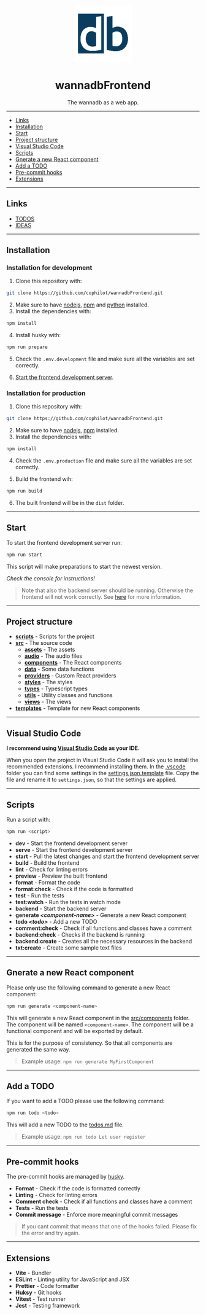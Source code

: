 <div align="center">
<img src="src/assets/logo150x150.png" />
    <h1>wannadbFrontend</h1>
    <p>The wannadb as a web app.</p>
</div>

---

-   [Links](#links)
-   [Installation](#installation)
-   [Start](#start)
-   [Project structure](#project-structure)
-   [Visual Studio Code](#visual-studio-code)
-   [Scripts](#scripts)
-   [Gnerate a new React component](#gnerate-a-new-react-component)
-   [Add a TODO](#add-a-todo)
-   [Pre-commit hooks](#pre-commit-hooks)
-   [Extensions](#extensions)

---

## Links

-   [TODOS](./todos.md)
-   [IDEAS](./ideas.md)

---

## Installation

### Installation for development

1. Clone this repository with:

```bash
git clone https://github.com/cophilot/wannadbFrontend.git
```

2. Make sure to have [nodejs](https://nodejs.org/en), [npm](https://www.npmjs.com/) and [python](https://www.python.org/) installed.
3. Install the dependencies with:

```bash
npm install
```

4. Install husky with:

```bash
npm run prepare
```

5. Check the `.env.development` file and make sure all the variables are set correctly.

6. [Start the frontend development server](#start).

### Installation for production

1. Clone this repository with:

```bash
git clone https://github.com/cophilot/wannadbFrontend.git
```

2. Make sure to have [nodejs](https://nodejs.org/en), [npm](https://www.npmjs.com/) installed.
3. Install the dependencies with:

```bash
npm install
```

4. Check the `.env.production` file and make sure all the variables are set correctly.

5. Build the frontend wih:

```bash
npm run build
```

6. The built frontend will be in the `dist` folder.

---

## Start

To start the frontend development server run:

```bash
npm run start
```

This script will make preparations to start the newest version.

_Check the console for instructions!_

> Note that also the backend server should be running. Otherwise the frontend will not work correctly. See [here](https://github.com/lw86ruwo/wannadbBackend) for more information.

---

## Project structure

-   **[scripts](scripts)** - Scripts for the project
-   **[src](src)** - The source code
    -   **[assets](src/assets)** - The assets
    -   **[audio](src/audio)** - The audio files
    -   **[components](src/components)** - The React components
    -   **[data](src/data)** - Some data functions
    -   **[providers](src/providers)** - Custom React providers
    -   **[styles](src/styles)** - The styles
    -   **[types](src/types)** - Typescript types
    -   **[utils](src/utils)** - Utility classes and functions
    -   **[views](src/views)** - The views
-   **[templates](templates)** - Template for new React components

---

## Visual Studio Code

**I recommend using [Visual Studio Code](https://code.visualstudio.com/) as your IDE.**

When you open the project in Visual Studio Code it will ask you to install the recommended extensions. I recommend installing them.
In the [.vscode](.vscode) folder you can find some settings in the [settings.json.template](.vscode/settings.json.template) file. Copy the file and rename it to `settings.json`, so that the settings are applied.

---

## Scripts

Run a script with:

```bash
npm run <script>
```

-   **dev** - Start the frontend development server
-   **serve** - Start the frontend development server
-   **start** - Pull the latest changes and start the frontend development server
-   **build** - Build the frontend
-   **lint** - Check for linting errors
-   **preview** - Preview the built frontend
-   **format** - Format the code
-   **format:check** - Check if the code is formatted
-   **test** - Run the tests
-   **test:watch** - Run the tests in watch mode
-   **backend** - Start the backend server
-   **generate _\<component-name\>_** - Generate a new React component
-   **todo _\<todo\>_** - Add a new TODO
-   **comment:check** - Check if all functions and classes have a comment
-   **backend:check** - Checks if the backend is running
-   **backend:create** - Creates all the necessary resources in the backend
-   **txt:create** - Create some sample text files

---

## Gnerate a new React component

Please only use the following command to generate a new React component:

```bash
npm run generate <component-name>
```

This will generate a new React component in the [src/components](src/components) folder. The component will be named `<component-name>`. The component will be a functional component and will be exported by default.

This is for the purpose of consistency. So that all components are generated the same way.

> Example usage: `npm run generate MyFirstComponent`

---

## Add a TODO

If you want to add a TODO please use the following command:

```bash
npm run todo <todo>
```

This will add a new TODO to the [todos.md](todos.md) file.

> Example usage: `npm run todo Let user register`

---

## Pre-commit hooks

The pre-commit hooks are managed by [husky](https://typicode.github.io/husky/#/).

-   **Format** - Check if the code is formatted correctly
-   **Linting** - Check for linting errors
-   **Comment check** - Check if all functions and classes have a comment
-   **Tests** - Run the tests
-   **Commit message** - Enforce more meaningful commit messages

> If you cant commit that means that one of the hooks failed. Please fix the error and try again.

---

## Extensions

-   **Vite** - Bundler
-   **ESLint** - Linting utility for JavaScript and JSX
-   **Prettier** - Code formatter
-   **Huksy** - Git hooks
-   **Vitest** - Test runner
-   **Jest** - Testing framework
